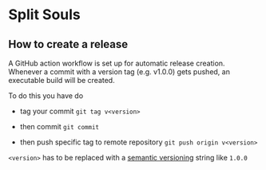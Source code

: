 # Split Souls

## How to create a release

A GitHub action workflow is set up for automatic release creation. Whenever a commit with a version tag (e.g. v1.0.0) gets pushed, an executable build will be created.

To do this you have do 
* tag your commit
`git tag v<version>`

* then commit
`git commit`

* then push specific tag to remote repository
`git push origin v<version>`

`<version>` has to be replaced with a [semantic versioning](https://semver.org/) string like `1.0.0`
